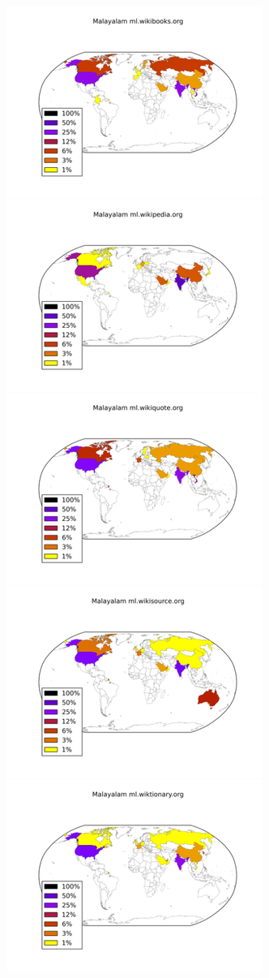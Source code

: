 ![](images/Malayalam-ml.wikibooks.org.png)
![](images/Malayalam-ml.wikipedia.org.png)
![](images/Malayalam-ml.wikiquote.org.png)
![](images/Malayalam-ml.wikisource.org.png)
![](images/Malayalam-ml.wiktionary.org.png)
